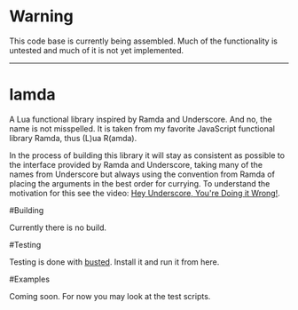 # Warning 

This code base is currently being assembled. Much of the functionality is untested and much of it is not yet implemented. 

---

# lamda
A Lua functional library inspired by Ramda and Underscore. And no, the name is not misspelled. It is taken from my favorite JavaScript functional library Ramda, thus (L)ua R(amda).

In the process of building this library it will stay as consistent as possible to the interface provided by Ramda and Underscore, taking many of the names from Underscore but always using the convention from Ramda of placing the arguments in the best order for currying. To understand the motivation for this see the video: [Hey Underscore, You're Doing it Wrong!](https://www.youtube.com/watch?v=m3svKOdZijA).


#Building

Currently there is no build. 

#Testing

Testing is done with [busted](http://olivinelabs.com/busted/). Install it and run it from here.

#Examples

Coming soon. For now you may look at the test scripts.
